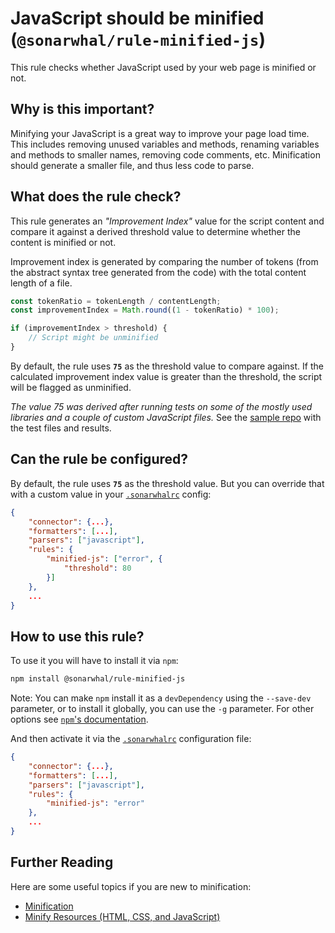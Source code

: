 # JavaScript should be minified (`@sonarwhal/rule-minified-js`)

This rule checks whether JavaScript used by your web page is minified or not.

## Why is this important?

Minifying your JavaScript is a great way to improve your page load time.
This includes removing unused variables and methods, renaming variables
and methods to smaller names, removing code comments, etc.
Minification should generate a smaller file, and thus less code to parse.

## What does the rule check?

This rule generates an *"Improvement Index"* value for the script content
and compare it against a derived threshold value to determine whether the
content is minified or not.

Improvement index is generated by comparing the number of tokens
(from the abstract syntax tree generated from the code) with the
total content length of a file.

```javascript
const tokenRatio = tokenLength / contentLength;
const improvementIndex = Math.round((1 - tokenRatio) * 100);

if (improvementIndex > threshold) {
    // Script might be unminified
}
```

By default, the rule uses **`75`** as the threshold value to compare against.
If the calculated improvement index value is greater than the threshold,
the script will be flagged as unminified.

*The value 75 was derived after running tests on some of the mostly used
libraries and a couple of custom JavaScript files.* See the
[sample repo][Improvement Index tests repo] with the test files and results.

## Can the rule be configured?

By default, the rule uses **`75`** as the threshold value. But you can override
that with a custom value in your [`.sonarwhalrc`][sonarwhalrc] config:

```json
{
    "connector": {...},
    "formatters": [...],
    "parsers": ["javascript"],
    "rules": {
        "minified-js": ["error", {
            "threshold": 80
        }]
    },
    ...
}
```

## How to use this rule?

To use it you will have to install it via `npm`:

```bash
npm install @sonarwhal/rule-minified-js
```

Note: You can make `npm` install it as a `devDependency` using the `--save-dev`
parameter, or to install it globally, you can use the `-g` parameter. For
other options see
[`npm`'s documentation][NPM documentation].

And then activate it via the [`.sonarwhalrc`][sonarwhalrc]
configuration file:

```json
{
    "connector": {...},
    "formatters": [...],
    "parsers": ["javascript"],
    "rules": {
        "minified-js": "error"
    },
    ...
}
```

## Further Reading

Here are some useful topics if you are new to minification:

* [Minification][Minification Wiki]
* [Minify Resources (HTML, CSS, and JavaScript)][Google Speed Insights]

<!-- Link labels: -->

[Google Speed Insights]:
https://developers.google.com/speed/docs/insights/MinifyResources
[Improvement Index tests repo]:
https://github.com/kshyju/ImprovementIndex-Comparison
[Minification Wiki]:
https://en.wikipedia.org/wiki/Minification_(programming)
[NPM documentation]:
[https://docs.npmjs.com/cli/install]
[sonarwhalrc]:
https://sonarwhal.com/docs/user-guide/further-configuration/sonarwhalrc-formats/

<!-- Link labels: -->
